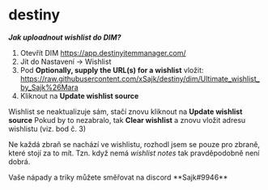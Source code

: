 # destiny

***Jak uploadnout wishlist do DIM?***

1. Otevřít DIM https://app.destinyitemmanager.com/
2. Jít do Nastavení -> Wishlist
3. Pod **Optionally, supply the URL(s) for a wishlist** vložit: https://raw.githubusercontent.com/xSajk/destiny/dim/Ultimate_wishlist_by_Sajk%26Mara
4. Kliknout na **Update wishlist source**

Wishlist se neaktualizuje sám, stačí znovu kliknout na **Update wishlist source**
Pokud by to nezabralo, tak **Clear wishlist** a znovu vložit adresu wishlistu (viz. bod č. 3)

Ne každá zbraň se nachází ve wishlistu, rozhodl jsem se pouze pro zbraně, které stojí za to mít. 
Tzn. když nemá *wishlist notes* tak pravděpodobně není dobrá.
<p backgroundcolor="white">
Vaše nápady a triky můžete směřovat na discord **Sajk#9946**
</p>
